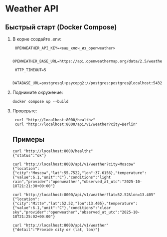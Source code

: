 # Weather API

## Быстрый старт (Docker Compose)

1. В корне создайте .env:

        OPENWEATHER_API_KEY=<ваш_ключ_из_openweather>
   
        OPENWEATHER_BASE_URL=https://api.openweathermap.org/data/2.5/weather
   
        HTTP_TIMEOUT=5
   
        DATABASE_URL=postgresql+psycopg2://postgres:postgres@localhost:5432/weather

2. Поднимите окружение:

       docker compose up --build
3. Проверьте:

        curl "http://localhost:8000/healthz"
        curl "http://localhost:8000/api/v1/weather?city=Berlin"

   ## Примеры
       curl "http://localhost:8000/healthz"
       {"status":"ok"}

       curl "http://localhost:8000/api/v1/weather?city=Moscow"
       {"location":{"city":"Moscow","lat":55.7522,"lon":37.6156},"temperature":{"value":6.1,"unit":"C"},"conditions":"light rain","provider":"openweather","observed_at_utc":"2025-10-18T21:21:30+00:00"}

       curl "http://localhost:8000/api/v1/weather?lat=52.52&lon=13.405"
       {"location":{"city":"Mitte","lat":52.52,"lon":13.405},"temperature":{"value":6.1,"unit":"C"},"conditions":"clear sky","provider":"openweather","observed_at_utc":"2025-10-18T21:25:02+00:00"}

       curl "http://localhost:8000/api/v1/weather"
       {"detail":"Provide city or (lat, lon)"}
